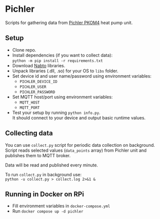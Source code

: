 # Pichler
Scripts for gathering data from [Pichler PKOM4](http://www.pichlerluft.at/heat-pump-combination-unit.html) heat pump unit.

## Setup
* Clone repo.
* Install dependencies (if you want to collect data):  
  `python -m pip install -r requirements.txt`
* Download [Nabto](https://downloads.nabto.com/assets/nabto-libs/4.4.0/nabto-libs.zip) libraries.
* Unpack libraries (.dll, .so) for your OS to `libs` folder.
* Set device id and user name/password using environment variables:
  * `PICHLER_DEVICE_ID`
  * `PICHLER_USER`
  * `PICHLER_PASSWORD`
* Set MQTT host/port using environment variables:
  * `MQTT_HOST`
  * `MQTT_PORT`
* Test your setup by running `python info.py`.  
  It should connect to your device and output basic runtime values.

## Collecting data
You can use `collect.py` script for periodic data collection on background.  
Script reads selected values (`data_points` array) from Pichler unit and publishes them to MQTT broker.

Data will be read and published every minute.

To run `collect.py` in background use:  
`python -u collect.py > collect.log 2>&1 &`

## Running in Docker on RPi
* Fill environment variables in `docker-compose.yml`
* Run `docker compose up -d pichler`
